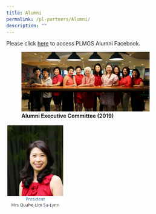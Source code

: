 ```yaml
---
title: Alumni
permalink: /pl-partners/Alumni/
description: ""
---
```

Please click [here](https://www.facebook.com/PLMGSAlumni/) to access PLMGS Alumni Facebook.


<figure>

<img style="width:80%;height:50%" src="/images/PL%20Partners/Alumni/A1.jpg">

<figcaption> <strong> Alumni Executive Committee (2019) </strong> </figcaption>

</figure>

<img style="width:30%;height:50%" src="/images/PL%20Partners/Alumni/A2.png">